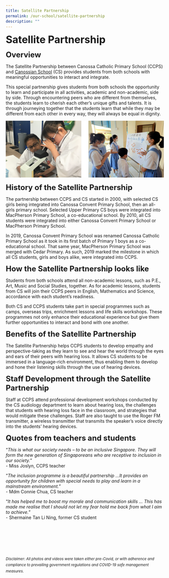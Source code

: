 ```yaml
---
title: Satellite Partnership
permalink: /our-school/satellite-partnership
description: ""
---
```

**<font size=6>Satellite Partnership</font>**

**<font size=5>Overview</font>**

The Satellite Partnership between Canossa Catholic Primary School (CCPS) and [Canossian School](http://www.canossian.edu.sg/) (CS) provides students from both schools with meaningful opportunities to interact and integrate. 

  

This special partnership gives students from both schools the opportunity to learn and participate in all activities, academic and non-academic, side by side. Through encountering peers who are different from themselves, the students learn to cherish each other’s unique gifts and talents. It is through journeying together that the students learn that while they may be different from each other in every way, they will always be equal in dignity.


![](/images/Our%20School/Satellite%201.png)


**<font size=5>History of the Satellite Partnership</font>**  

The partnership between CCPS and CS started in 2000, with selected CS girls being integrated into Canossa Convent Primary School, then an all-girls primary school. Selected Upper Primary CS boys were integrated into MacPherson Primary School, a co-educational school. By 2010, all CS students were integrated into either Canossa Convent Primary School or MacPherson Primary School. 

  

In 2019, Canossa Convent Primary School was renamed Canossa Catholic Primary School as it took in its first batch of Primary 1 boys as a co-educational school. That same year, MacPherson Primary School was merged with Cedar Primary. As such, 2019 marked the milestone in which all CS students, girls and boys alike, were integrated into CCPS. 

  
**<font size=5>How the Satellite Partnership looks like</font>**  

Students from both schools attend all non-academic lessons, such as P.E., Art, Music and Social Studies, together. As for academic lessons, students from CS will join their CCPS peers in English, Mathematics and Science, accordance with each student’s readiness.   

  
Both CS and CCPS students take part in special programmes such as camps, overseas trips, enrichment lessons and life skills workshops. These programmes not only enhance their educational experience but give them further opportunities to interact and bond with one another.  
  
**<font size=5>Benefits of the Satellite Partnership</font>**  


  

The Satellite Partnership helps CCPS students to develop empathy and perspective-taking as they learn to see and hear the world through the eyes and ears of their peers with hearing loss. It allows CS students to be immersed in a language-rich environment, thus enabling them to develop and hone their listening skills through the use of hearing devices. 

  
**<font size=5>Staff Development through the Satellite Partnership</font>**  

  
Staff at CCPS attend professional development workshops conducted by the CS audiology department to learn about hearing loss, the challenges that students with hearing loss face in the classroom, and strategies that would mitigate these challenges. Staff are also taught to use the Roger FM transmitter, a wireless transmitter that transmits the speaker’s voice directly into the students’ hearing devices.  


  
**<font size=5>Quotes from teachers and students</font>**  

  
“_This is what our society needs – to be an inclusive Singapore. They will form the new generation of Singaporeans who are receptive to inclusion in our society._”  
\- Miss Joslyn, CCPS teacher  

  

“_The inclusion programme is a beautiful partnership …It provides an opportunity for children with special needs to play and learn in a mainstream environment._”  
\- Mdm Connie Chua, CS teacher  

  

“_It has helped me to boost my morale and communication skills … This has made me realise that I should not let my fear hold me back from what I aim to achieve._”  
\- Shermaine Tan Li Ning, former CS student  
  
<br><br><br><br><br><br>
<sup>_Disclaimer: All photos and videos were taken either pre-Covid, or with adherence and compliance to prevailing government regulations and COVID-19 safe management measures._</sup>